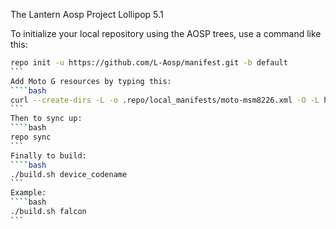 The Lantern Aosp Project Lollipop 5.1

To initialize your local repository using the AOSP trees, use a command like this:
````bash
repo init -u https://github.com/L-Aosp/manifest.git -b default
```
Add Moto G resources by typing this:
````bash
curl --create-dirs -L -o .repo/local_manifests/moto-msm8226.xml -O -L https://raw.githubusercontent.com/L-Aosp/manifest/default/moto-msm8226.xml
```
Then to sync up:
````bash
repo sync
```
Finally to build:
````bash
./build.sh device_codename
```
Example:
````bash
./build.sh falcon
```
